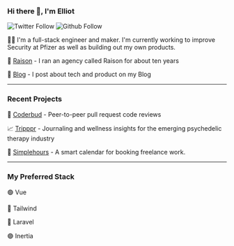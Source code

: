 ### Hi there 👋, I'm Elliot

![Twitter Follow](https://img.shields.io/twitter/follow/ejntaylor?style=social)
![Github Follow](https://img.shields.io/github/followers/ejntaylor?style=social)



👨‍💻 I'm a full-stack engineer and maker. I'm currently working to improve Security at Pfizer as well as building out my own products.


🔗 [Raison](https://raison.co) - I ran an agency called Raison for about ten years

🔗 [Blog](https://ejntaylor.com) - I post about tech and product on my Blog

---

### Recent Projects

💬 [Coderbud](https://coderbud.io) - Peer-to-peer pull request code reviews

📈 [Tripppr](https://tripppr.com) - Journaling and wellness insights for the emerging psychedelic therapy industry

📆 [Simplehours](https://simplehours.com) - A smart calendar for booking freelance work.


---


### My Preferred Stack
🟢 Vue  

🔵 Tailwind  

🔴 Laravel  

🟣 Inertia

<!--
**ejntaylor/ejntaylor** is a ✨ _special_ ✨ repository because its `README.md` (this file) appears on your GitHub profile.

Here are some ideas to get you started:

- 🔭 I’m currently working on ...
- 🌱 I’m currently learning ...
- 👯 I’m looking to collaborate on ...
- 🤔 I’m looking for help with ...
- 💬 Ask me about ...
- 📫 How to reach me: ...
- 😄 Pronouns: ...
- ⚡ Fun fact: ...
-->

